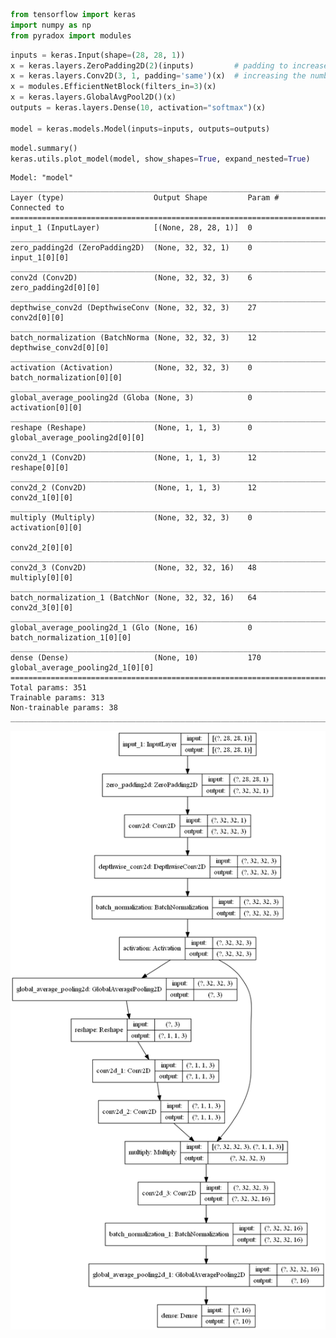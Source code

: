 ```python
from tensorflow import keras
import numpy as np
from pyradox import modules
```


```python
inputs = keras.Input(shape=(28, 28, 1))
x = keras.layers.ZeroPadding2D(2)(inputs)         # padding to increase dimenstions to 32x32
x = keras.layers.Conv2D(3, 1, padding='same')(x)  # increasing the number of channels to 3
x = modules.EfficientNetBlock(filters_in=3)(x)
x = keras.layers.GlobalAvgPool2D()(x)
outputs = keras.layers.Dense(10, activation="softmax")(x)

model = keras.models.Model(inputs=inputs, outputs=outputs) 
```


```python
model.summary()
keras.utils.plot_model(model, show_shapes=True, expand_nested=True)
```

    Model: "model"
    __________________________________________________________________________________________________
    Layer (type)                    Output Shape         Param #     Connected to                     
    ==================================================================================================
    input_1 (InputLayer)            [(None, 28, 28, 1)]  0                                            
    __________________________________________________________________________________________________
    zero_padding2d (ZeroPadding2D)  (None, 32, 32, 1)    0           input_1[0][0]                    
    __________________________________________________________________________________________________
    conv2d (Conv2D)                 (None, 32, 32, 3)    6           zero_padding2d[0][0]             
    __________________________________________________________________________________________________
    depthwise_conv2d (DepthwiseConv (None, 32, 32, 3)    27          conv2d[0][0]                     
    __________________________________________________________________________________________________
    batch_normalization (BatchNorma (None, 32, 32, 3)    12          depthwise_conv2d[0][0]           
    __________________________________________________________________________________________________
    activation (Activation)         (None, 32, 32, 3)    0           batch_normalization[0][0]        
    __________________________________________________________________________________________________
    global_average_pooling2d (Globa (None, 3)            0           activation[0][0]                 
    __________________________________________________________________________________________________
    reshape (Reshape)               (None, 1, 1, 3)      0           global_average_pooling2d[0][0]   
    __________________________________________________________________________________________________
    conv2d_1 (Conv2D)               (None, 1, 1, 3)      12          reshape[0][0]                    
    __________________________________________________________________________________________________
    conv2d_2 (Conv2D)               (None, 1, 1, 3)      12          conv2d_1[0][0]                   
    __________________________________________________________________________________________________
    multiply (Multiply)             (None, 32, 32, 3)    0           activation[0][0]                 
                                                                     conv2d_2[0][0]                   
    __________________________________________________________________________________________________
    conv2d_3 (Conv2D)               (None, 32, 32, 16)   48          multiply[0][0]                   
    __________________________________________________________________________________________________
    batch_normalization_1 (BatchNor (None, 32, 32, 16)   64          conv2d_3[0][0]                   
    __________________________________________________________________________________________________
    global_average_pooling2d_1 (Glo (None, 16)           0           batch_normalization_1[0][0]      
    __________________________________________________________________________________________________
    dense (Dense)                   (None, 10)           170         global_average_pooling2d_1[0][0] 
    ==================================================================================================
    Total params: 351
    Trainable params: 313
    Non-trainable params: 38
    __________________________________________________________________________________________________
    




![png](output_4_1.png)
